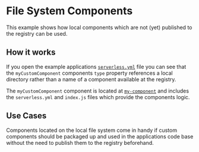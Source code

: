 # File System Components

This example shows how local components which are not (yet) published to the registry can be used.

## How it works

If you open the example applications [`serverless.yml`](./serverless.yml) file you can see that the `myCustomComponent` components `type` property references a local directory rather than a name of a component available at the registry.

The `myCustomComponent` component is located at [`my-component`](./my-component) and includes the `serverless.yml` and `index.js` files which provide the components logic.

## Use Cases

Components located on the local file system come in handy if custom components should be packaged up and used in the applications code base without the need to publish them to the registry beforehand.
